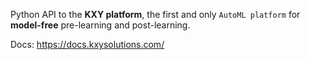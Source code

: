 Python API to the **KXY platform**, the first and only `AutoML platform` for **model-free** pre-learning and post-learning. 

Docs: https://docs.kxysolutions.com/
